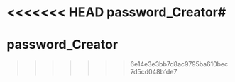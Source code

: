 <<<<<<< HEAD
password_Creator# 
=======
# password_Creator
>>>>>>> 6e14e3e3bb7d8ac9795ba610bec7d5cd048bfde7
